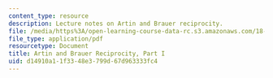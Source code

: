 ```yaml
---
content_type: resource
description: Lecture notes on Artin and Brauer reciprocity.
file: /media/https%3A/open-learning-course-data-rc.s3.amazonaws.com/18-786-number-theory-ii-class-field-theory-spring-2016/d14910a11f3348e3799d67d963333fc4_MIT18_786S16_lec21.pdf
file_type: application/pdf
resourcetype: Document
title: Artin and Brauer Reciprocity, Part I
uid: d14910a1-1f33-48e3-799d-67d963333fc4
---
```

